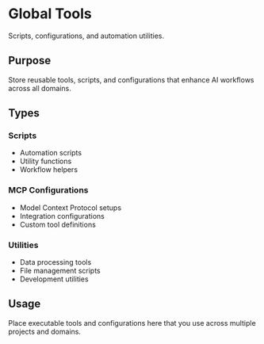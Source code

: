 # Global Tools

Scripts, configurations, and automation utilities.

## Purpose

Store reusable tools, scripts, and configurations that enhance AI workflows across all domains.

## Types

### Scripts
- Automation scripts
- Utility functions
- Workflow helpers

### MCP Configurations
- Model Context Protocol setups
- Integration configurations
- Custom tool definitions

### Utilities
- Data processing tools
- File management scripts
- Development utilities

## Usage

Place executable tools and configurations here that you use across multiple projects and domains.
